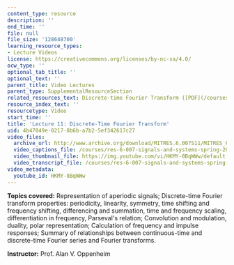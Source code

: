 ```yaml
---
content_type: resource
description: ''
end_time: ''
file: null
file_size: '128648700'
learning_resource_types:
- Lecture Videos
license: https://creativecommons.org/licenses/by-nc-sa/4.0/
ocw_type: ''
optional_tab_title: ''
optional_text: ''
parent_title: Video Lectures
parent_type: SupplementalResourceSection
related_resources_text: Discrete-time Fourier Transform ([PDF](/courses/res-6-007-signals-and-systems-spring-2011/resources/mitres_6_007s11_lec11))
resource_index_text: ''
resourcetype: Video
start_time: ''
title: 'Lecture 11: Discrete-Time Fourier Transform'
uid: 4b47049e-0217-8b6b-a7b2-5ef342617c27
video_files:
  archive_url: http://www.archive.org/download/MITRES.6.007S11/MITRES_6-007S11lec11_300k.mp4
  video_captions_file: /courses/res-6-007-signals-and-systems-spring-2011/45a0f77c687655f19af19b29d46a4f95_HKMY-8BqWWw.vtt
  video_thumbnail_file: https://img.youtube.com/vi/HKMY-8BqWWw/default.jpg
  video_transcript_file: /courses/res-6-007-signals-and-systems-spring-2011/25ec2290fd4e7c6c21e5e94ccd6f7a35_HKMY-8BqWWw.pdf
video_metadata:
  youtube_id: HKMY-8BqWWw
---
```


**Topics covered:** Representation of aperiodic signals; Discrete-time Fourier transform properties: periodicity, linearity, symmetry, time shifting and frequency shifting, differencing and summation, time and frequency scaling, differentiation in frequency, Parseval's relation; Convolution and modulation, duality, polar representation; Calculation of frequency and impulse responses; Summary of relationships between continuous-time and discrete-time Fourier series and Fourier transforms.

**Instructor:** Prof. Alan V. Oppenheim


